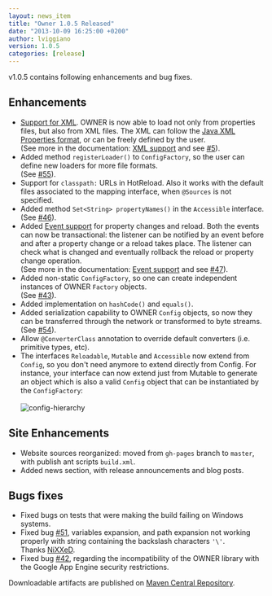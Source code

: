 ```yaml
---
layout: news_item
title: "Owner 1.0.5 Released"
date: "2013-10-09 16:25:00 +0200"
author: lviggiano
version: 1.0.5
categories: [release]
---
```


v1.0.5 contains following enhancements and bug fixes.

Enhancements
------------

 * [Support for XML]({{site.url}}/docs/xml-support/).
   OWNER is now able to load not only from properties files, but also from XML files. The XML
   can follow the [Java XML Properties format](http://docs.oracle.com/javase/7/docs/api/java/util/Properties.html),
   or can be freely defined by the user.<br/>
   (See more in the documentation: [XML support]({{site.url}}/docs/xml-support/) and see
   [#5](https://github.com/lviggiano/owner/issues/5)).
 * Added method `registerLoader()` to `ConfigFactory`, so the user can define new loaders for more file formats.<br/>
   (See [#55](https://github.com/lviggiano/owner/issues/55)).
 * Support for `classpath:` URLs in HotReload. Also it works with the default files associated to the mapping
   interface, when `@Sources` is not specified.
 * Added method `Set<String> propertyNames()` in the `Accessible` interface.<br/>
   (See [#46](https://github.com/lviggiano/owner/issues/46)).
 * Added [Event support]({{site.url}}/docs/event-support/) for property changes and reload.
   Both the events can now be transactional: the listener can be notified by an event before and after a property change
   or a reload takes place. The listener can check what is changed and eventually rollback the reload or property change
   operation.<br/>
   (See more in the documentation: [Event support]({{site.url}}/docs/event-support/) and see
   [#47](https://github.com/lviggiano/owner/issues/47)).
 * Added non-static `ConfigFactory`, so one can create independent instances of OWNER `Factory` objects.<br/>
   (See [#43](https://github.com/lviggiano/owner/issues/43)).
 * Added implementation on `hashCode()` and `equals()`.
 * Added serialization capability to OWNER `Config` objects, so now they can be transferred through the network or
   transformed to byte streams. <br/>
   (See [#54](https://github.com/lviggiano/owner/issues/54)).
 * Allow `@ConverterClass` annotation to override default converters (i.e. primitive types, etc).
 * The interfaces `Reloadable`, `Mutable` and `Accessible` now extend from `Config`, so you don't need anymore to extend
   directly from Config. For instance, your interface can now extend just from Mutable to generate an object which is
   also a valid `Config` object that can be instantiated by the `ConfigFactory`:<br/><br/>
   ![config-hierarchy]({{site.url}}/img/config-hierarchy.png)


Site Enhancements
-----------------
 * Website sources reorganized: moved from `gh-pages` branch to `master`, with publish ant scripts `build.xml`.
 * Added news section, with release announcements and blog posts.

Bugs fixes
----------

 * Fixed bugs on tests that were making the build failing on Windows systems.
 * Fixed bug [#51](https://github.com/lviggiano/owner/pull/51), variables expansion, and path expansion not working
   properly with string containing the backslash characters `'\'`. <br/>
   Thanks [NiXXeD](https://github.com/NiXXeD).
 * Fixed bug [#42](https://github.com/lviggiano/owner/issues/42), regarding the incompatibility of the OWNER
   library with the Google App Engine security restrictions.

Downloadable artifacts are published on
[Maven Central Repository](http://repo1.maven.org/maven2/org/aeonbits/owner/owner/1.0.5/).
